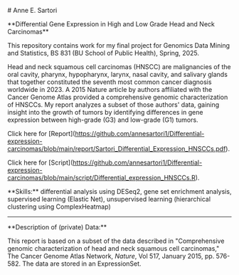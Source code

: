 \# Anne E. Sartori



\*\*Differential Gene Expression in High and Low Grade Head and Neck Carcinomas\*\*



This repository contains work for my final project for Genomics Data Mining and Statistics, BS 831 (BU School of Public Health), Spring, 2025.

Head and neck squamous cell carcinomas (HNSCC) are malignancies of the oral cavity, pharynx, hypopharynx, larynx, nasal cavity, and salivary glands that together constituted the seventh most common cancer diagnosis worldwide in 2023. A 2015 Nature article by authors affiliated with the Cancer Genome Atlas provided a comprehensive genomic characterization of HNSCCs. My report analyzes a subset of those authors' data, gaining insight into the growth of tumors by identifying differences in gene expression between high-grade (G3) and low-grade (G1) tumors. 



Click here for \[Report](https://github.com/annesartori1/Differential-expression-carcinomas/blob/main/report/Sartori_Differential_Expression_HNSCCs.pdf).  



Click here for \[Script](https://github.com/annesartori1/Differential-expression-carcinomas/blob/main/script/Differential_expression_HNSCCs.R). 



\*\*Skills:\*\* differential analysis using DESeq2, gene set enrichment analysis, supervised learning (Elastic Net), unsupervised learning (hierarchical clustering using ComplexHeatmap)



---



\*\*Description of (private) Data:\*\*  

This report is based on a subset of the data described in "Comprehensive genomic characterization of head and neck squamous cell carcinomas," The Cancer Genome Atlas Network, *Nature*, Vol 517, January 2015, pp. 576-582. The data are stored in an ExpressionSet. 



